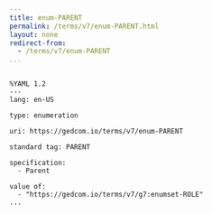 ```yaml
---
title: enum-PARENT
permalink: /terms/v7/enum-PARENT.html
layout: none
redirect-from:
  - /terms/v7/enum-PARENT
...
```


```

%YAML 1.2
---
lang: en-US

type: enumeration

uri: https://gedcom.io/terms/v7/enum-PARENT

standard tag: PARENT

specification:
  - Parent

value of:
  - "https://gedcom.io/terms/v7/g7:enumset-ROLE"
...

```
